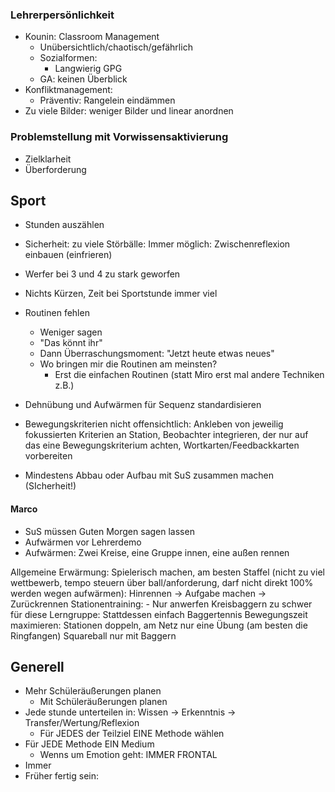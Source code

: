 ### Lehrerpersönlichkeit
- Kounin: Classroom Management
	- Unübersichtlich/chaotisch/gefährlich 
	- Sozialformen: 
		- Langwierig GPG
	- GA: keinen Überblick 
- Konfliktmanagement: 
	- Präventiv: Rangelein eindämmen 
- Zu viele Bilder: weniger Bilder und linear anordnen 

### Problemstellung mit Vorwissensaktivierung
- Zielklarheit 
- Überforderung 


## Sport

- Stunden auszählen 
- Sicherheit: zu viele Störbälle: Immer möglich: Zwischenreflexion einbauen (einfrieren)
- Werfer bei 3 und 4 zu stark geworfen
- Nichts Kürzen, Zeit bei Sportstunde immer viel
- Routinen fehlen 
	- Weniger sagen 
	- "Das könnt ihr"
	- Dann Überraschungsmoment: "Jetzt heute etwas neues"  
	- Wo bringen mir die Routinen am meinsten?
		- Erst die einfachen Routinen (statt Miro erst mal andere Techniken z.B.)

	
- Dehnübung und Aufwärmen für Sequenz standardisieren  
- Bewegungskriterien nicht offensichtlich: Ankleben von jeweilig fokussierten Kriterien an Station, Beobachter integrieren, der nur auf das eine Bewegungskriterium achten, Wortkarten/Feedbackkarten vorbereiten 
- Mindestens Abbau oder Aufbau mit SuS zusammen machen (SIcherheit!)

#### Marco 

- SuS müssen Guten Morgen sagen lassen
- Aufwärmen vor Lehrerdemo 
- Aufwärmen: Zwei Kreise, eine Gruppe innen, eine außen rennen

Allgemeine Erwärmung: Spielerisch machen, am besten Staffel (nicht zu viel wettbewerb, tempo steuern über ball/anforderung, darf nicht direkt 100% werden wegen aufwärmen): Hinrennen -> Aufgabe machen -> Zurückrennen 
Stationentraining:
	- Nur anwerfen 
Kreisbaggern zu schwer für diese Lerngruppe: Stattdessen einfach Baggertennis
Bewegungszeit maximieren: Stationen doppeln, am Netz nur eine Übung (am besten die Ringfangen)
Squareball nur mit Baggern  

## Generell 

- Mehr Schüleräußerungen planen
	- Mit Schüleräußerungen planen 
- Jede stunde unterteilen in: Wissen -> Erkenntnis -> Transfer/Wertung/Reflexion
	- Für JEDES der Teilziel EINE Methode wählen
- Für JEDE Methode EIN Medium 
	- Wenns um Emotion geht: IMMER FRONTAL
- Immer 
- Früher fertig sein: 
